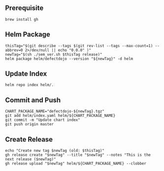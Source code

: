 ## Prerequisite

```shell
brew install gh
```

## Helm Package

```shell
thisTag="$(git describe --tags $(git rev-list --tags --max-count=1) --abbrev=0 2>/dev/null || echo "0.0.0" )"
newTag="$(sh ./sem_ver.sh $thisTag release)"
helm package helm/defectdojo --version "${newTag}" -d helm
```

## Update Index

```shell
helm repo index helm/.
```

## Commit and Push

```shell
CHART_PACKAGE_NAME="defectdojo-${newTag}.tgz"
git add helm/index.yaml helm/${CHART_PACKAGE_NAME}
git commit -m "Update chart index"
git push origin master
```

## Create Release

```shell
echo "Create new tag $newTag (old: $thisTag)"
gh release create "$newTag" --title "$newTag" --notes "This is the next release ($newTag)"
gh release upload "$newTag" helm/${CHART_PACKAGE_NAME} --clobber
```

